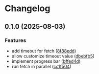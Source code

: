 # Changelog

## 0.1.0 (2025-08-03)


### Features

* add timeout for fetch ([8f88edd](https://github.com/thaim/pendector/commit/8f88eddb9ac71c6504fe1382ba5c9a2a2f348d94))
* allow customize timeout value ([dbebfb5](https://github.com/thaim/pendector/commit/dbebfb5075c31427ec773031654cd38a05a778fa))
* implement progress bar ([bffed4d](https://github.com/thaim/pendector/commit/bffed4ddf29293f56176d278a7db9bf65565ce14))
* run fetch in parallel ([cc1f504](https://github.com/thaim/pendector/commit/cc1f50446217ffb37010064e18e73d1d40e1581a))
